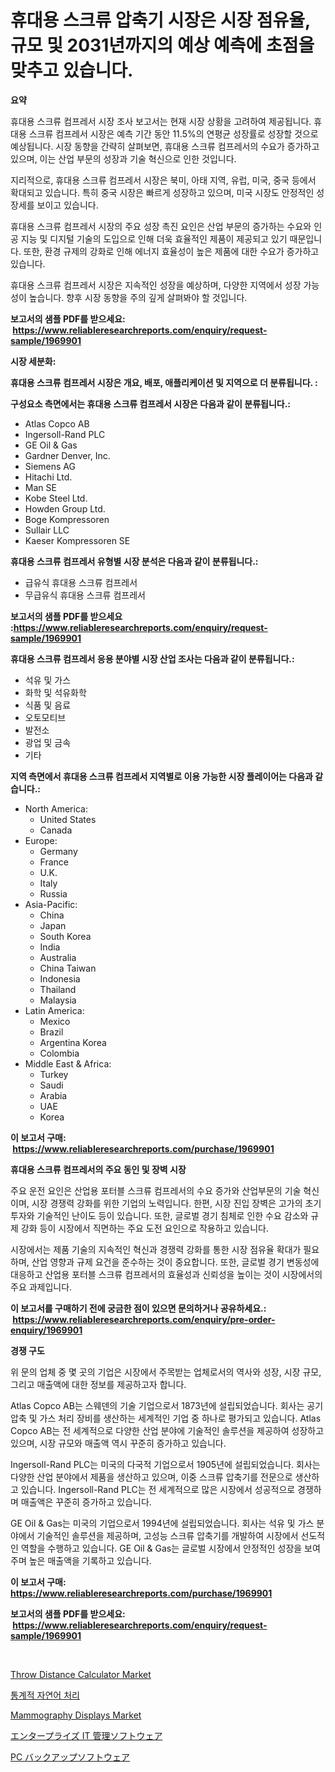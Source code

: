 <p><h1>휴대용 스크류 압축기 시장은 시장 점유율, 규모 및 2031년까지의 예상 예측에 초점을 맞추고 있습니다.</h1></p><p><strong>요약</strong></p>
<p><p>휴대용 스크류 컴프레서 시장 조사 보고서는 현재 시장 상황을 고려하여 제공됩니다. 휴대용 스크류 컴프레서 시장은 예측 기간 동안 11.5%의 연평균 성장률로 성장할 것으로 예상됩니다. 시장 동향을 간략히 살펴보면, 휴대용 스크류 컴프레서의 수요가 증가하고 있으며, 이는 산업 부문의 성장과 기술 혁신으로 인한 것입니다.</p><p>지리적으로, 휴대용 스크류 컴프레서 시장은 북미, 아태 지역, 유럽, 미국, 중국 등에서 확대되고 있습니다. 특히 중국 시장은 빠르게 성장하고 있으며, 미국 시장도 안정적인 성장세를 보이고 있습니다.</p><p>휴대용 스크류 컴프레서 시장의 주요 성장 촉진 요인은 산업 부문의 증가하는 수요와 인공 지능 및 디지털 기술의 도입으로 인해 더욱 효율적인 제품이 제공되고 있기 때문입니다. 또한, 환경 규제의 강화로 인해 에너지 효율성이 높은 제품에 대한 수요가 증가하고 있습니다.</p><p>휴대용 스크류 컴프레서 시장은 지속적인 성장을 예상하며, 다양한 지역에서 성장 가능성이 높습니다. 향후 시장 동향을 주의 깊게 살펴봐야 할 것입니다.</p></p>
<p><strong>보고서의 샘플 PDF를 받으세요: &nbsp;<a href="https://www.reliableresearchreports.com/enquiry/request-sample/1969901">https://www.reliableresearchreports.com/enquiry/request-sample/1969901</a></strong></p>
<p><strong>시장 세분화:</strong></p>
<p><strong> 휴대용 스크류 컴프레서 시장은 개요, 배포, 애플리케이션 및 지역으로 더 분류됩니다. :</strong></p>
<p><strong>구성요소 측면에서는 휴대용 스크류 컴프레서 시장은 다음과 같이 분류됩니다.:</strong></p>
<p><ul><li>Atlas Copco AB</li><li>Ingersoll-Rand PLC</li><li>GE Oil & Gas</li><li>Gardner Denver, Inc.</li><li>Siemens AG</li><li>Hitachi Ltd.</li><li>Man SE</li><li>Kobe Steel Ltd.</li><li>Howden Group Ltd.</li><li>Boge Kompressoren</li><li>Sullair LLC</li><li>Kaeser Kompressoren SE</li></ul></p>
<p><strong> 휴대용 스크류 컴프레서 유형별 시장 분석은 다음과 같이 분류됩니다.:</strong></p>
<p><ul><li>급유식 휴대용 스크류 컴프레서</li><li>무급유식 휴대용 스크류 컴프레서</li></ul></p>
<p><strong>보고서의 샘플 PDF를 받으세요 :<a href="https://www.reliableresearchreports.com/enquiry/request-sample/1969901">https://www.reliableresearchreports.com/enquiry/request-sample/1969901</a></strong></p>
<p><strong> 휴대용 스크류 컴프레서 응용 분야별 시장 산업 조사는 다음과 같이 분류됩니다.:</strong></p>
<p><ul><li>석유 및 가스</li><li>화학 및 석유화학</li><li>식품 및 음료</li><li>오토모티브</li><li>발전소</li><li>광업 및 금속</li><li>기타</li></ul></p>
<p><strong>지역 측면에서 휴대용 스크류 컴프레서 지역별로 이용 가능한 시장 플레이어는 다음과 같습니다.:</strong></p>
<p><ul>
    <li>
        North America:
        <ul>
            <li>United States</li>
            <li>Canada</li>
        </ul>
    </li>
    <li>
        Europe:
        <ul>
            <li>Germany</li>
            <li>France</li>
            <li>U.K.</li>
            <li>Italy</li>
            <li>Russia</li>
        </ul>
    </li>
    <li>
        Asia-Pacific:
        <ul>
            <li>China</li>
            <li>Japan</li>
            <li>South Korea</li>
            <li>India</li>
            <li>Australia</li>
            <li>China Taiwan</li>
            <li>Indonesia</li>
            <li>Thailand</li>
            <li>Malaysia</li>
        </ul>
    </li>
    <li>
        Latin America:
        <ul>
            <li>Mexico</li>
            <li>Brazil</li>
            <li>Argentina Korea</li>
            <li>Colombia</li>
        </ul>
    </li>
    <li>
        Middle East & Africa:
        <ul>
            <li>Turkey</li>
            <li>Saudi</li>
            <li>Arabia</li>
            <li>UAE</li>
            <li>Korea</li>
        </ul>
    </li>
    </ul></p>
<p><strong>이 보고서 구매: &nbsp;<a href="https://www.reliableresearchreports.com/purchase/1969901">https://www.reliableresearchreports.com/purchase/1969901</a></strong></p>
<p><strong>휴대용 스크류 컴프레서의 주요 동인 및 장벽 시장</strong></p>
<p><p>주요 운전 요인은 산업용 포터블 스크류 컴프레서의 수요 증가와 산업부문의 기술 혁신이며, 시장 경쟁력 강화를 위한 기업의 노력입니다. 한편, 시장 진입 장벽은 고가의 초기 투자와 기술적인 난이도 등이 있습니다. 또한, 글로벌 경기 침체로 인한 수요 감소와 규제 강화 등이 시장에서 직면하는 주요 도전 요인으로 작용하고 있습니다.</p><p>시장에서는 제품 기술의 지속적인 혁신과 경쟁력 강화를 통한 시장 점유율 확대가 필요하며, 산업 영향과 규제 요건을 준수하는 것이 중요합니다. 또한, 글로벌 경기 변동성에 대응하고 산업용 포터블 스크류 컴프레서의 효율성과 신뢰성을 높이는 것이 시장에서의 주요 과제입니다.</p></p>
<p><strong>이 보고서를 구매하기 전에 궁금한 점이 있으면 문의하거나 공유하세요.: &nbsp;<a href="https://www.reliableresearchreports.com/enquiry/pre-order-enquiry/1969901">https://www.reliableresearchreports.com/enquiry/pre-order-enquiry/1969901</a></strong></p>
<p><strong>경쟁 구도</strong></p>
<p><p>위 문의 업체 중 몇 곳의 기업은 시장에서 주목받는 업체로서의 역사와 성장, 시장 규모, 그리고 매출액에 대한 정보를 제공하고자 합니다.</p><p>Atlas Copco AB는 스웨덴의 기술 기업으로서 1873년에 설립되었습니다. 회사는 공기 압축 및 가스 처리 장비를 생산하는 세계적인 기업 중 하나로 평가되고 있습니다. Atlas Copco AB는 전 세계적으로 다양한 산업 분야에 기술적인 솔루션을 제공하여 성장하고 있으며, 시장 규모와 매출액 역시 꾸준히 증가하고 있습니다.</p><p>Ingersoll-Rand PLC는 미국의 다국적 기업으로서 1905년에 설립되었습니다. 회사는 다양한 산업 분야에서 제품을 생산하고 있으며, 이중 스크류 압축기를 전문으로 생산하고 있습니다. Ingersoll-Rand PLC는 전 세계적으로 많은 시장에서 성공적으로 경쟁하며 매출액은 꾸준히 증가하고 있습니다.</p><p>GE Oil & Gas는 미국의 기업으로서 1994년에 설립되었습니다. 회사는 석유 및 가스 분야에서 기술적인 솔루션을 제공하며, 고성능 스크류 압축기를 개발하여 시장에서 선도적인 역할을 수행하고 있습니다. GE Oil & Gas는 글로벌 시장에서 안정적인 성장을 보여주며 높은 매출액을 기록하고 있습니다.</p></p>
<p><strong>이 보고서 구매: &nbsp; <a href="https://www.reliableresearchreports.com/purchase/1969901">https://www.reliableresearchreports.com/purchase/1969901</a></strong></p>
<p><strong>보고서의 샘플 PDF를 받으세요: &nbsp;<a href="https://www.reliableresearchreports.com/enquiry/request-sample/1969901">https://www.reliableresearchreports.com/enquiry/request-sample/1969901</a></strong><strong></strong></p>
<p>&nbsp;</p>
<p><p><a href="https://github.com/jj19131/Market-Research-Report-List-2/blob/main/throw-distance-calculator-market.md">Throw Distance Calculator Market</a></p><p><a href="https://github.com/plelbej847484502/Market-Research-Report-List-1/blob/main/470939711131.md">통계적 자연어 처리</a></p><p><a href="https://github.com/marloy8/Market-Research-Report-List-3/blob/main/mammography-displays-market.md">Mammography Displays Market</a></p><p><a href="https://github.com/EthanMorar2011/Market-Research-Report-List-1/blob/main/467451211935.md">エンタープライズ IT 管理ソフトウェア</a></p><p><a href="https://github.com/dzy793153605/Market-Research-Report-List-1/blob/main/234770911934.md">PC バックアップソフトウェア</a></p></p>